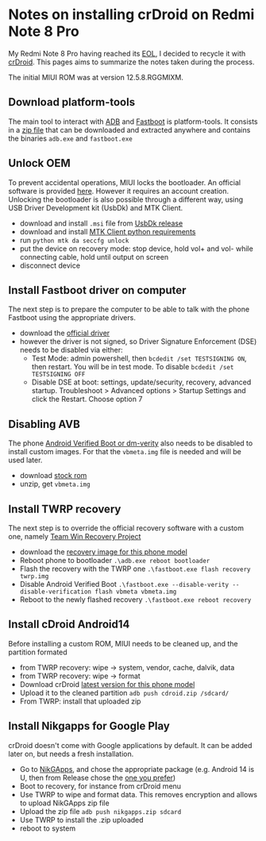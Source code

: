 # Notes on installing crDroid on Redmi Note 8 Pro

My Redmi Note 8 Pro having reached its [EOL](https://trust.mi.com/misrc/updates/phone), I decided to recycle it with [crDroid](https://crdroid.net/).
This pages aims to summarize the notes taken during the process.

The initial MIUI ROM was at version 12.5.8.RGGMIXM.

## Download platform-tools
The main tool to interact with [ADB](https://en.wikipedia.org/wiki/Android_Debug_Bridge) and [Fastboot](https://en.wikipedia.org/wiki/Fastboot) is platform-tools. It consists in a [zip file](https://developer.android.com/tools/releases/platform-tools) that can be downloaded and extracted anywhere and contains the binaries `adb.exe` and `fastboot.exe`

## Unlock OEM
To prevent accidental operations, MIUI locks the bootloader. An official software is provided [here](https://en.miui.com/unlock/download_en.html). However it requires an account creation.
Unlocking the bootloader is also possible through a different way, using USB Driver Development kit (UsbDk) and MTK Client.

  - download and install `.msi` file from [UsbDk release](https://github.com/daynix/UsbDk)
  - download and install [MTK Client python requirements](https://github.com/bkerler/mtkclient)
  - run `python mtk da seccfg unlock`
  - put the device on recovery mode: stop device, hold vol+ and vol- while connecting cable, hold until output on screen
  - disconnect device

## Install Fastboot driver on computer
The next step is to prepare the computer to be able to talk with the phone Fastboot using the appropriate drivers.

  - download the [official driver](http://bigota.d.miui.com/tools/xiaomi_usb_driver.rar)
  - however the driver is not signed, so Driver Signature Enforcement (DSE) needs to be disabled via either:
    - Test Mode: admin powershell, then `bcdedit /set TESTSIGNING ON`, then restart. You will be in test mode. To disable `bcdedit /set TESTSIGNING OFF`
    - Disable DSE at boot: settings, update/security, recovery, advanced startup. Troubleshoot > Advanced options > Startup Settings and click the Restart. Choose option 7

## Disabling AVB
The phone [Android Verified Boot or dm-verity](https://source.android.com/docs/security/features/verifiedboot/dm-verity) also needs to be disabled to install custom images. For that the `vbmeta.img` file is needed and will be used later.

  - download [stock rom](https://cdn-ota.azureedge.net/V12.5.8.0.RGGMIXM/miui_BEGONIAGlobal_V12.5.8.0.RGGMIXM_db66dbc998_11.0.zip)
  - unzip, get `vbmeta.img`

## Install TWRP recovery
The next step is to override the official recovery software with a custom one, namely [Team Win Recovery Project](https://twrp.me/)

  - download the [recovery image for this phone model](https://dl.twrp.me/begonia/)
  - Reboot phone to bootloader `.\adb.exe reboot bootloader`
  - Flash the recovery with the TWRP one `.\fastboot.exe flash recovery twrp.img`
  - Disable Android Verified Boot `.\fastboot.exe --disable-verity --disable-verification flash vbmeta vbmeta.img`
  - Reboot to the newly flashed recovery `.\fastboot.exe reboot recovery`

## Install cDroid Android14
Before installing a custom ROM, MIUI needs to be cleaned up, and the partition formated

  - from TWRP recovery: wipe -> system, vendor, cache, dalvik, data
  - from TWRP recovery: wipe -> format
  - Download crDroid [latest version for this phone model](https://onboardcloud.dl.sourceforge.net/project/crdroid/begonia/10.x/crDroidAndroid-14.0-20240112-begonia-v10.1.zip)
  - Upload it to the cleaned partition `adb push cdroid.zip /sdcard/`
  - From TWRP: install that uploaded zip

## Install Nikgapps for Google Play
crDroid doesn't come with Google applications by default. It can be added later on, but needs a fresh installation.

  - Go to [NikGApps](https://nikgapps.com/downloads), and chose the appropriate package (e.g. Android 14 is U, then from Release chose the [one you prefer](https://onboardcloud.dl.sourceforge.net/project/nikgapps/Config-Releases/NikGapps-U/13-Jan-2024/NikGapps-Ccrlll-arm64-14-20240113.zip))
  - Boot to recovery, for instance from crDroid menu
  - Use TWRP to wipe and format data. This removes encryption and allows to upload NikGApps zip file
  - Upload the zip file `adb push nikgapps.zip sdcard`
  - Use TWRP to install the .zip uploaded
  - reboot to system
